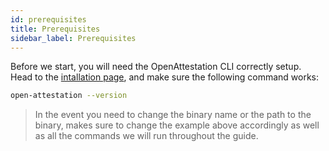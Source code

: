 ```yaml
---
id: prerequisites
title: Prerequisites
sidebar_label: Prerequisites
---
```


Before we start, you will need the OpenAttestation CLI correctly setup. Head to the [intallation page](/docs/developer-section/libraries/open-attestation-cli), and make sure the following command works:

```bash
open-attestation --version
```

> In the event you need to change the binary name or the path to the binary, makes sure to change the example above accordingly as well as all the commands we will run throughout the guide.
